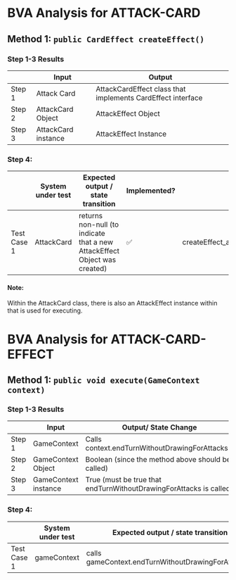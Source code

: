 # BVA Analysis for ATTACK-CARD

## Method 1: `public CardEffect createEffect()`

### Step 1-3 Results

|        | Input               | Output                                                      |
|--------|---------------------|-------------------------------------------------------------|
| Step 1 | Attack Card         | AttackCardEffect class that implements CardEffect interface |
| Step 2 | AttackCard Object   | AttackEffect Object                                         |
| Step 3 | AttackCard instance | AttackEffect Instance                                       |

### Step 4:

|             | System under test | Expected output / state transition                                        | Implemented?       | Test name                                    |
|-------------|-------------------|---------------------------------------------------------------------------|--------------------|----------------------------------------------|
| Test Case 1 | AttackCard        | returns non-null (to indicate that a new AttackEffect Object was created) | :white_check_mark: | createEffect_attackCard_returnsNonNullEffect |

#### **Note**:
Within the AttackCard class, there is also an AttackEffect instance within that is used for executing.


# BVA Analysis for ATTACK-CARD-EFFECT
## Method 1: `public void execute(GameContext context)`

### Step 1-3 Results

|        | Input                | Output/ State Change                                               |
|--------|----------------------|--------------------------------------------------------------------|
| Step 1 | GameContext          | Calls context.endTurnWithoutDrawingForAttacks()                    |
| Step 2 | GameContext Object   | Boolean (since the method above should be called)                  |
| Step 3 | GameContext instance | True (must be true that endTurnWithoutDrawingForAttacks is called) |

### Step 4:

|             | System under test | Expected output / state transition                   | Implemented?       | Test name                                                  |
|-------------|-------------------|------------------------------------------------------|--------------------|------------------------------------------------------------|
| Test Case 1 | gameContext       | calls gameContext.endTurnWithoutDrawingForAttacks()  | :white_check_mark: | attackEffect_execute_callsEndTurnWithoutDrawingForAttacks  |